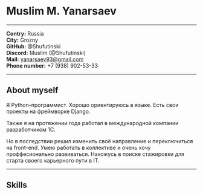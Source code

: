 Muslim M. Yanarsaev
============

---
__Contry:__ Russia\
__City:__ Grozny\
__GitHub:__ @Shufutinski\
__Discord:__ Muslim (@Shufutinski)\
__Mail:__ yanarsaev93@gmail.com\
__Phone number:__ +7 (938) 902-53-33

---
## About myself

Я Python-программист. Хорошо ориентируюсь в языке. Есть свои проекты на фреймворке Django. 

Также я на протяжении года работал в международной компании разработчиком 1С.

Но в последствии решил изменить своё направление и переключиться на front-end.
Умею работать в коллективе и очень хочу проффесионально развиваться.
Нахожусь в поиске стажировки для старта своего карьерного пути в IT.

---
## Skills

